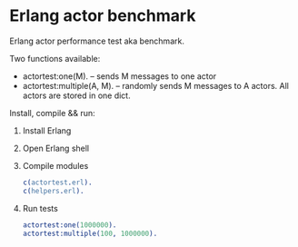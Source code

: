 Erlang actor benchmark
==============

Erlang actor performance test aka benchmark.

Two functions available:

+   actortest:one(M). – sends M messages to one actor
+   actortest:multiple(A, M). – randomly sends M messages to A actors.
    All actors are stored in one dict.

Install, compile && run:

1.  Install Erlang

2.  Open Erlang shell

3.  Compile modules
    ```erlang
    c(actortest.erl).
    c(helpers.erl).
    ```
4.  Run tests
    ```erlang
    actortest:one(1000000).
    actortest:multiple(100, 1000000).
    ```

